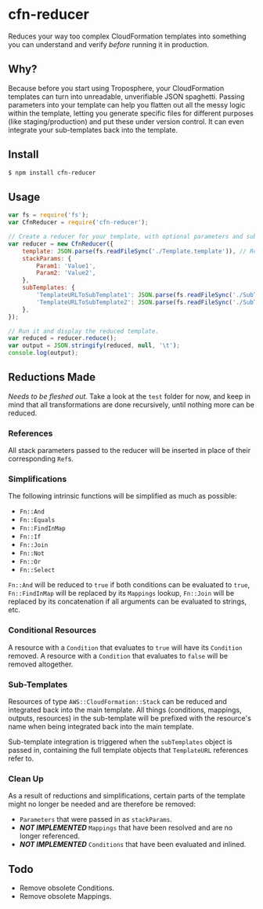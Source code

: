 cfn-reducer
===========

Reduces your way too complex CloudFormation templates into something you can understand
and verify *before* running it in production.


## Why?

Because before you start using Troposphere, your CloudFormation templates can turn
into unreadable, unverifiable JSON spaghetti. Passing parameters into your template
can help you flatten out all the messy logic within the template, letting you generate
specific files for different purposes (like staging/production) and put these under
version control. It can even integrate your sub-templates back into the template.


## Install

```bash
$ npm install cfn-reducer
```


## Usage

```js
var fs = require('fs');
var CfnReducer = require('cfn-reducer');

// Create a reducer for your template, with optional parameters and sub-templates.
var reducer = new CfnReducer({
	template: JSON.parse(fs.readFileSync('./Template.template')), // Required.
	stackParams: {
		Param1: 'Value1',
		Param2: 'Value2',
	},
	subTemplates: {
		'TemplateURLToSubTemplate1': JSON.parse(fs.readFileSync('./SubTemplate1.template')),
		'TemplateURLToSubTemplate2': JSON.parse(fs.readFileSync('./SubTemplate2.template')),
	},
});

// Run it and display the reduced template.
var reduced = reducer.reduce();
var output = JSON.stringify(reduced, null, '\t');
console.log(output);
```


## Reductions Made

*Needs to be fleshed out.* Take a look at the `test` folder for now, and keep in mind
that all transformations are done recursively, until nothing more can be reduced.

### References

All stack parameters passed to the reducer will be inserted in place of their
corresponding `Ref`s.

### Simplifications

The following intrinsic functions will be simplified as much as possible:

- `Fn::And`
- `Fn::Equals`
- `Fn::FindInMap`
- `Fn::If`
- `Fn::Join`
- `Fn::Not`
- `Fn::Or`
- `Fn::Select`

`Fn::And` will be reduced to `true` if both conditions can be evaluated to `true`,
`Fn::FindInMap` will be replaced by its `Mappings` lookup, `Fn::Join` will be
replaced by its concatenation if all arguments can be evaluated to strings, etc.

### Conditional Resources

A resource with a `Condition` that evaluates to `true` will have its `Condition` removed.
A resource with a `Condition` that evaluates to `false` will be removed altogether.

### Sub-Templates

Resources of type `AWS::CloudFormation::Stack` can be reduced and integrated back
into the main template. All things (conditions, mappings, outputs, resources) in the
sub-template will be prefixed with the resource's name when being integrated
back into the main template.

Sub-template integration is triggered when the `subTemplates` object is passed in,
containing the full template objects that `TemplateURL` references refer to.

### Clean Up

As a result of reductions and simplifications, certain parts of the template might
no longer be needed and are therefore be removed:

- `Parameters` that were passed in as `stackParams`.
- ***NOT IMPLEMENTED*** `Mappings` that have been resolved and are no longer referenced.
- ***NOT IMPLEMENTED*** `Conditions` that have been evaluated and inlined.


## Todo

- Remove obsolete Conditions.
- Remove obsolete Mappings.

